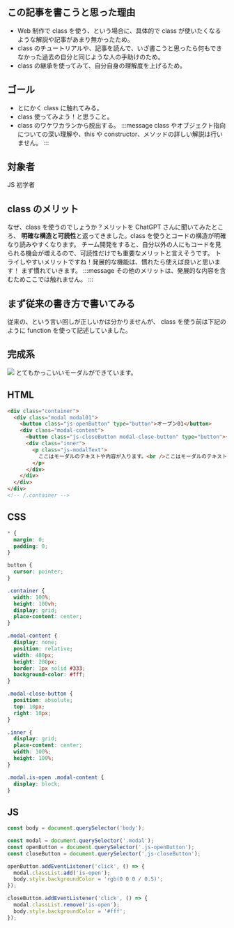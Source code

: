 ## この記事を書こうと思った理由

- Web 制作で class を使う、という場合に、具体的で class が使いたくなるような解説や記事があまり無かったため。
- class のチュートリアルや、記事を読んで、いざ書こうと思ったら何もできなかった過去の自分と同じような人の手助けのため。
- class の継承を使ってみて、自分自身の理解度を上げるため。

## ゴール

- とにかく class に触れてみる。
- class 使ってみよう！と思うこと。
- class のワケワカランから脱出する。
  :::message
  class やオブジェクト指向についての深い理解や、this や constructor、メソッドの詳しい解説は行いません。
  :::

## 対象者

JS 初学者

## class のメリット

なぜ、class を使うのでしょうか？メリットを ChatGPT さんに聞いてみたところ、
**明確な構造と可読性**と返ってきました。class を使うとコードの構造が明確なり読みやすくなります。
チーム開発をすると、自分以外の人にもコードを見られる機会が増えるので、可読性だけでも重要なメリットと言えそうです。
トライしやすいメリットですね！発展的な機能は、慣れたら使えば良いと思います！
まず慣れていきます。
:::message
その他のメリットは、発展的な内容を含むためここでは触れません。
:::

## まず従来の書き方で書いてみる

従来の、という言い回しが正しいかは分かりませんが、
class を使う前は下記のように function を使って記述していました。

## 完成系

![](/images/modal20240723_modal01.gif)
とてもかっこいいモーダルができています。

## HTML

```html
<div class="container">
  <div class="modal modal01">
    <button class="js-openButton" type="button">オープン01</button>
    <div class="modal-content">
      <button class="js-closeButton modal-close-button" type="button">クローズ</button>
      <div class="inner">
        <p class="js-modalText">
          ここはモーダルのテキストや内容が入ります。<br />ここはモーダルのテキストや内容が入ります。<br />ここはモーダルのテキストや内容が入ります。
        </p>
      </div>
    </div>
  </div>
</div>
<!-- /.container -->
```

## CSS

```css
* {
  margin: 0;
  padding: 0;
}

button {
  cursor: pointer;
}

.container {
  width: 100%;
  height: 100vh;
  display: grid;
  place-content: center;
}

.modal-content {
  display: none;
  position: relative;
  width: 480px;
  height: 200px;
  border: 1px solid #333;
  background-color: #fff;
}

.modal-close-button {
  position: absolute;
  top: 10px;
  right: 10px;
}

.inner {
  display: grid;
  place-content: center;
  width: 100%;
  height: 100%;
}

.modal.is-open .modal-content {
  display: block;
}
```

## JS

```js
const body = document.querySelector('body');

const modal = document.querySelector('.modal');
const openButton = document.querySelector('.js-openButton');
const closeButton = document.querySelector('.js-closeButton');

openButton.addEventListener('click', () => {
  modal.classList.add('is-open');
  body.style.backgroundColor = 'rgb(0 0 0 / 0.5)';
});

closeButton.addEventListener('click', () => {
  modal.classList.remove('is-open');
  body.style.backgroundColor = '#fff';
});
```
